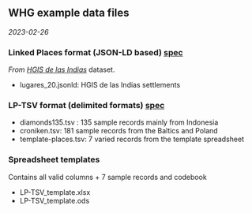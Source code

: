 ## WHG example data files
_2023-02-26_

### Linked Places format (JSON-LD based) [spec](https://github.com/LinkedPasts/linked-places-format)
	
*_From [HGIS de las Indias](https://www.hgis-indias.net/)_* dataset.

- lugares_20.jsonld: HGIS de las Indias settlements

### LP-TSV format (delimited formats) [spec](https://tinyurl.com/49d6zhks)

- diamonds135.tsv : 135 sample records mainly from Indonesia
- croniken.tsv: 181 sample records from the Baltics and Poland
- template-places.tsv: 7 varied records from the template spreadsheet

### Spreadsheet templates

Contains all valid columns + 7 sample records and codebook

- LP-TSV_template.xlsx
- LP-TSV_template.ods
	

